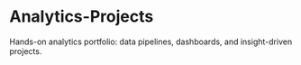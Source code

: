 # Analytics-Projects
Hands-on analytics portfolio: data pipelines, dashboards, and insight-driven projects.
